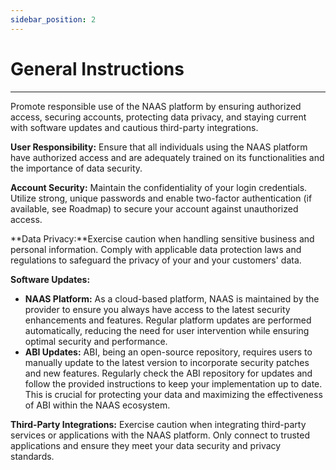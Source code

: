 ```yaml
---
sidebar_position: 2
---
```


# General Instructions
---

Promote responsible use of the NAAS platform by ensuring authorized access, securing accounts, protecting data privacy, and staying current with software updates and cautious third-party integrations.

**User Responsibility:** Ensure that all individuals using the NAAS platform have authorized access and are adequately trained on its functionalities and the importance of data security.

**Account Security:** Maintain the confidentiality of your login credentials. Utilize strong, unique passwords and enable two-factor authentication (if available, see Roadmap) to secure your account against unauthorized access.

**Data Privacy:**Exercise caution when handling sensitive business and personal information. Comply with applicable data protection laws and regulations to safeguard the privacy of your and your customers' data.

**Software Updates:**
- **NAAS Platform:** As a cloud-based platform, NAAS is maintained by the provider to ensure you always have access to the latest security enhancements and features. Regular platform updates are performed automatically, reducing the need for user intervention while ensuring optimal security and performance.
- **ABI Updates:** ABI, being an open-source repository, requires users to manually update to the latest version to incorporate security patches and new features. Regularly check the ABI repository for updates and follow the provided instructions to keep your implementation up to date. This is crucial for protecting your data and maximizing the effectiveness of ABI within the NAAS ecosystem.

**Third-Party Integrations:** Exercise caution when integrating third-party services or applications with the NAAS platform. Only connect to trusted applications and ensure they meet your data security and privacy standards.